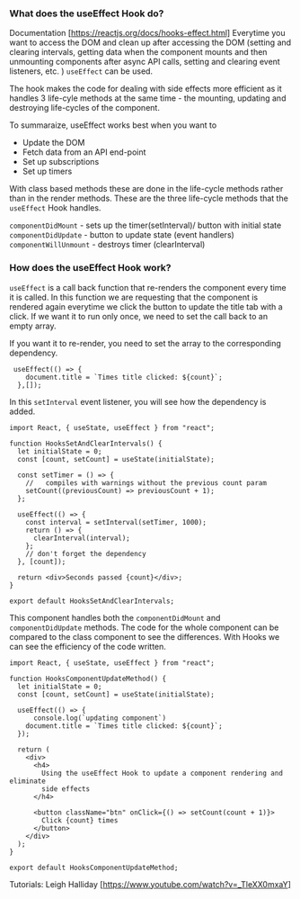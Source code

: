 ### What does the useEffect Hook do?

Documentation [https://reactjs.org/docs/hooks-effect.html]
Everytime you want to access the DOM and clean up after accessing the DOM (setting and clearing intervals, getting data when the component mounts and then unmounting components after async API calls, setting and clearing event listeners, etc. ) `useEffect` can be used.

The hook makes the code for dealing with side effects more efficient as it handles 3 life-cyle methods at the same time - the mounting, updating and destroying life-cycles of the component.

To summaraize, useEffect works best when you want to

- Update the DOM
- Fetch data from an API end-point
- Set up subscriptions
- Set up timers

With class based methods these are done in the life-cycle methods rather than in the render methods. These are the three life-cycle methods that the `useEffect` Hook handles.

`componentDidMount` - sets up the timer(setInterval)/ button with initial state
`componentDidUpdate` - button to update state (event handlers)
`componentWillUnmount` - destroys timer (clearInterval)

### How does the useEffect Hook work?

`useEffect` is a call back function that re-renders the component every time it is called. In this function we are requesting that the component is rendered again everytime we click the button to update the title tab with a click. If we want it to run only once, we need to set the call back to an empty array.

If you want it to re-render, you need to set the array to the corresponding dependency.

```
 useEffect(() => {
    document.title = `Times title clicked: ${count}`;
  },[]);
```

In this `setInterval` event listener, you will see how the dependency is added.

```
import React, { useState, useEffect } from "react";

function HooksSetAndClearIntervals() {
  let initialState = 0;
  const [count, setCount] = useState(initialState);

  const setTimer = () => {
    //   compiles with warnings without the previous count param
    setCount((previousCount) => previousCount + 1);
  };

  useEffect(() => {
    const interval = setInterval(setTimer, 1000);
    return () => {
      clearInterval(interval);
    };
    // don't forget the dependency
  }, [count]);

  return <div>Seconds passed {count}</div>;
}

export default HooksSetAndClearIntervals;
```

This component handles both the `componentDidMount` and `componentDidUpdate` methods. The code for the whole component can be compared to the class component to see the differences. With Hooks we can see the efficiency of the code written.

```
import React, { useState, useEffect } from "react";

function HooksComponentUpdateMethod() {
  let initialState = 0;
  const [count, setCount] = useState(initialState);

  useEffect(() => {
      console.log(`updating component`)
    document.title = `Times title clicked: ${count}`;
  });

  return (
    <div>
      <h4>
        Using the useEffect Hook to update a component rendering and eliminate
        side effects
      </h4>

      <button className="btn" onClick={() => setCount(count + 1)}>
        Click {count} times
      </button>
    </div>
  );
}

export default HooksComponentUpdateMethod;
```

Tutorials:
Leigh Halliday [https://www.youtube.com/watch?v=_TleXX0mxaY]